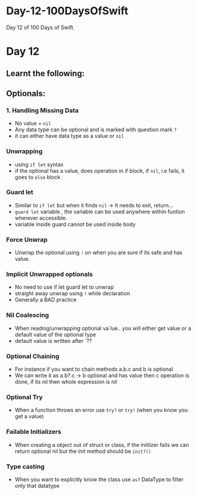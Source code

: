 # Day-12-100DaysOfSwift
Day 12 of 100 Days of Swift.

# Day 12

## Learnt the following:

## Optionals:

### 1. Handling Missing Data
  - No value = `nil`
  - Any data type can be optional and is marked with question mark `?`
  - it can either have data type as a value or `nil`
  
### Unwrapping
  - using `if let` syntax
  - if the optional has a value, does operation in if block, if `nil`, i.e fails, it goes to `else` block

### Guard let
  - Similar to `if let` but when it finds `nil` -> It needs to exit, return...
  - `guard let` variable , the variable can be used anywhere within funtion wherever accessible.
  - variable inside guard cannot be used inside body

### Force Unwrap 
  - Unwrap the optional using `!` on when you are sure if its safe and has value.

### Implicit Unwrapped optionals
  - No need to use if let guard let to unwrap
  - straight away unwrap using `!` while declaration
  - Generally a BAD practice

### Nil Coalescing
  - When reading/unwrapping optional va`lue.. you will either get value or a default value of the optional type
  - default value is written after `??

### Optional Chaining
  - For instance if you want to chain methods a.b.c and b is optional
  - We can write it as a.b?.c -> b optional and has value then c operation is done, if its nil then whole expression is nil

### Optional Try
  - When a function throws an error use `try?` or `try!` (when you know you get a value)

### Failable Initializers
  - When creating a object out of struct or class, if the initilzer fails we can return optional nil but the init method should be `init?()`

### Type casting
  - When you want to explicitly know the class use `as?` DataType to filter only that datatype
